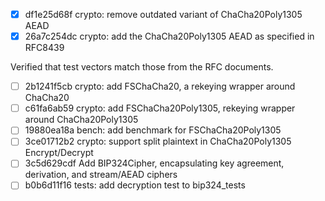 - [x] df1e25d68f crypto: remove outdated variant of ChaCha20Poly1305 AEAD
- [x] 26a7c254dc crypto: add the ChaCha20Poly1305 AEAD as specified in RFC8439

Verified that test vectors match those from the RFC documents.

- [ ] 2b1241f5cb crypto: add FSChaCha20, a rekeying wrapper around ChaCha20
- [ ] c61fa6ab59 crypto: add FSChaCha20Poly1305, rekeying wrapper around ChaCha20Poly1305
- [ ] 19880ea18a bench: add benchmark for FSChaCha20Poly1305
- [ ] 3ce01712b2 crypto: support split plaintext in ChaCha20Poly1305 Encrypt/Decrypt
- [ ] 3c5d629cdf Add BIP324Cipher, encapsulating key agreement, derivation, and stream/AEAD ciphers
- [ ] b0b6d11f16 tests: add decryption test to bip324_tests
